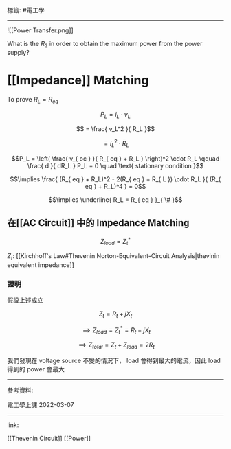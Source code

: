 標籤: #電工學 

---

![[Power Transfer.png]]

What is the $R_2$ in order to obtain the maximum power from the power supply?

# [[Impedance]] Matching

To prove $R_L = R_{ eq }$

$$P_L = i_L \cdot v_L$$

$$ = \frac{ v_L^2 }{ R_L }$$

$$ = i^2_L \cdot R_L$$

$$P_L = \left( \frac{ v_{ oc } }{ R_{ eq } + R_L } \right)^2 \cdot R_L \qquad \frac{ d }{ dR_L } P_L = 0 \quad \text{ stationary condition }$$

$$\implies \frac{ (R_{ eq } + R_L)^2 - 2(R_{ eq } + R_{ L }) \cdot R_L }{ (R_{ eq } + R_L)^4 } = 0$$

$$\implies \underline{ R_L = R_{ eq } }_{ \# }$$

## 在[[AC Circuit]] 中的 Impedance Matching

$$Z_{ load } = Z^*_{ t }$$

$Z_t$: [[Kirchhoff's Law#Thevenin Norton-Equivalent-Circuit Analysis|thevinin equivalent impedance]]

### 證明

假設上述成立

$$Z_{ t } = R_t + jX_t$$

$$\implies Z_{ load } = Z_t^* = R_t - jX_t$$

$$\implies Z_{ total } = Z_t + Z_{ load } = 2R_t$$

我們發現在 voltage source 不變的情況下， load 會得到最大的電流，因此 load 得到的 power 會最大

---

參考資料:

電工學上課 2022-03-07

---

link:

[[Thevenin Circuit]]
[[Power]]